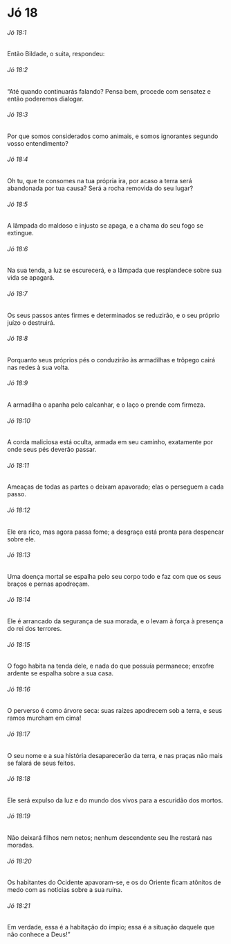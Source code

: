 # Jó 18

###### Jó 18:1

Então Bildade, o suita, respondeu:

###### Jó 18:2

“Até quando continuarás falando? Pensa bem, procede com sensatez e então poderemos dialogar.

###### Jó 18:3

Por que somos considerados como animais, e somos ignorantes segundo vosso entendimento?

###### Jó 18:4

Oh tu, que te consomes na tua própria ira, por acaso a terra será abandonada por tua causa? Será a rocha removida do seu lugar?

###### Jó 18:5

A lâmpada do maldoso e injusto se apaga, e a chama do seu fogo se extingue.

###### Jó 18:6

Na sua tenda, a luz se escurecerá, e a lâmpada que resplandece sobre sua vida se apagará.

###### Jó 18:7

Os seus passos antes firmes e determinados se reduzirão, e o seu próprio juízo o destruirá.

###### Jó 18:8

Porquanto seus próprios pés o conduzirão às armadilhas e trôpego cairá nas redes à sua volta.

###### Jó 18:9

A armadilha o apanha pelo calcanhar, e o laço o prende com firmeza.

###### Jó 18:10

A corda maliciosa está oculta, armada em seu caminho, exatamente por onde seus pés deverão passar.

###### Jó 18:11

Ameaças de todas as partes o deixam apavorado; elas o perseguem a cada passo.

###### Jó 18:12

Ele era rico, mas agora passa fome; a desgraça está pronta para despencar sobre ele.

###### Jó 18:13

Uma doença mortal se espalha pelo seu corpo todo e faz com que os seus braços e pernas apodreçam.

###### Jó 18:14

Ele é arrancado da segurança de sua morada, e o levam à força à presença do rei dos terrores.

###### Jó 18:15

O fogo habita na tenda dele, e nada do que possuía permanece; enxofre ardente se espalha sobre a sua casa.

###### Jó 18:16

O perverso é como árvore seca: suas raízes apodrecem sob a terra, e seus ramos murcham em cima!

###### Jó 18:17

O seu nome e a sua história desaparecerão da terra, e nas praças não mais se falará de seus feitos.

###### Jó 18:18

Ele será expulso da luz e do mundo dos vivos para a escuridão dos mortos.

###### Jó 18:19

Não deixará filhos nem netos; nenhum descendente seu lhe restará nas moradas.

###### Jó 18:20

Os habitantes do Ocidente apavoram-se, e os do Oriente ficam atônitos de medo com as notícias sobre a sua ruína.

###### Jó 18:21

Em verdade, essa é a habitação do ímpio; essa é a situação daquele que não conhece a Deus!”

